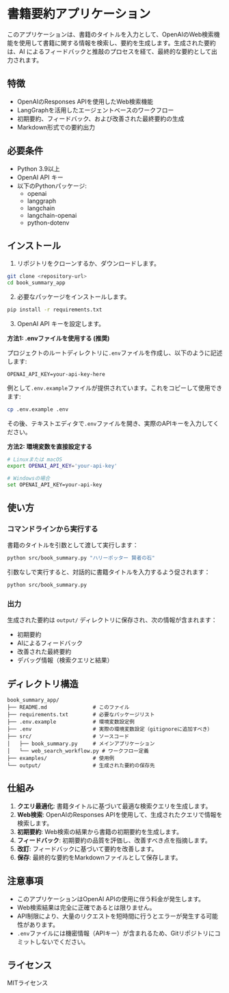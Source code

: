 # 書籍要約アプリケーション

このアプリケーションは、書籍のタイトルを入力として、OpenAIのWeb検索機能を使用して書籍に関する情報を検索し、要約を生成します。生成された要約は、AI によるフィードバックと推敲のプロセスを経て、最終的な要約として出力されます。

## 特徴

- OpenAIのResponses APIを使用したWeb検索機能
- LangGraphを活用したエージェントベースのワークフロー
- 初期要約、フィードバック、および改善された最終要約の生成
- Markdown形式での要約出力

## 必要条件

- Python 3.9以上
- OpenAI API キー
- 以下のPythonパッケージ:
  - openai
  - langgraph
  - langchain
  - langchain-openai
  - python-dotenv

## インストール

1. リポジトリをクローンするか、ダウンロードします。

```bash
git clone <repository-url>
cd book_summary_app
```

2. 必要なパッケージをインストールします。

```bash
pip install -r requirements.txt
```

3. OpenAI API キーを設定します。

**方法1: .envファイルを使用する (推奨)**

プロジェクトのルートディレクトリに`.env`ファイルを作成し、以下のように記述します:

```
OPENAI_API_KEY=your-api-key-here
```

例として`.env.example`ファイルが提供されています。これをコピーして使用できます:

```bash
cp .env.example .env
```

その後、テキストエディタで`.env`ファイルを開き、実際のAPIキーを入力してください。

**方法2: 環境変数を直接設定する**

```bash
# Linuxまたは macOS
export OPENAI_API_KEY='your-api-key'

# Windowsの場合
set OPENAI_API_KEY=your-api-key
```

## 使い方

### コマンドラインから実行する

書籍のタイトルを引数として渡して実行します：

```bash
python src/book_summary.py "ハリーポッター 賢者の石"
```

引数なしで実行すると、対話的に書籍タイトルを入力するよう促されます：

```bash
python src/book_summary.py
```

### 出力

生成された要約は `output/` ディレクトリに保存され、次の情報が含まれます：

- 初期要約
- AIによるフィードバック
- 改善された最終要約
- デバッグ情報（検索クエリと結果）

## ディレクトリ構造

```
book_summary_app/
├── README.md               # このファイル
├── requirements.txt        # 必要なパッケージリスト
├── .env.example            # 環境変数設定例
├── .env                    # 実際の環境変数設定（gitignoreに追加すべき）
├── src/                    # ソースコード
│   ├── book_summary.py     # メインアプリケーション
│   └── web_search_workflow.py # ワークフロー定義
├── examples/               # 使用例
└── output/                 # 生成された要約の保存先
```

## 仕組み

1. **クエリ最適化**: 書籍タイトルに基づいて最適な検索クエリを生成します。
2. **Web検索**: OpenAIのResponses APIを使用して、生成されたクエリで情報を検索します。
3. **初期要約**: Web検索の結果から書籍の初期要約を生成します。
4. **フィードバック**: 初期要約の品質を評価し、改善すべき点を指摘します。
5. **改訂**: フィードバックに基づいて要約を改善します。
6. **保存**: 最終的な要約をMarkdownファイルとして保存します。

## 注意事項

- このアプリケーションはOpenAI APIの使用に伴う料金が発生します。
- Web検索結果は完全に正確であるとは限りません。
- API制限により、大量のリクエストを短時間に行うとエラーが発生する可能性があります。
- `.env`ファイルには機密情報（APIキー）が含まれるため、Gitリポジトリにコミットしないでください。

## ライセンス

MITライセンス 